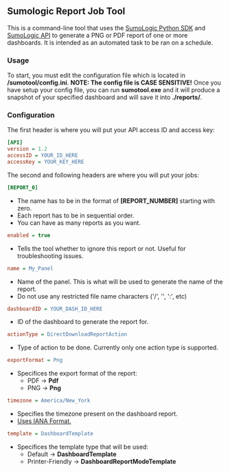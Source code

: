 ## Sumologic Report Job Tool

This is a command-line tool that uses the [SumoLogic Python SDK](https://github.com/SumoLogic/sumologic-python-sdk) and [SumoLogic API](https://api.us2.sumologic.com/docs/#section/Getting-Started) to generate a PNG or PDF report of one or more dashboards. It is intended as an automated task to be ran on a schedule.

<p align="right"></p>

### Usage

To start, you must edit the configuration file which is located in **/sumotool/config.ini**. **NOTE: The config file is CASE SENSITIVE!** Once you have setup your config file, you can run **sumotool.exe** and it will produce a snapshot of your specified dashboard and will save it into **./reports/**.

<p align="right"></p>

### Configuration

The first header is where you will put your API access ID and access key:
```ini
[API]
version = 1.2
accessID = YOUR_ID_HERE
accessKey = YOUR_KEY_HERE
```

The second and following headers are where you will put your jobs:
```ini
[REPORT_0]
```
* The name has to be in the format of **[REPORT_NUMBER]** starting with zero.
* Each report has to be in sequential order.
* You can have as many reports as you want.
```ini
enabled = true
```
* Tells the tool whether to ignore this report or not. Useful for troubleshooting issues.
```ini
name = My_Panel
```
* Name of the panel. This is what will be used to generate the name of the report.
* Do not use any restricted file name characters ('/', '\', ':', etc)
```ini
dashboardID = YOUR_DASH_ID_HERE
```
* ID of the dashboard to generate the report for.
```ini
actionType = DirectDownloadReportAction
```
* Type of action to be done. Currently only one action type is supported.
```ini
exportFormat = Png
```
* Specifices the export format of the report:
	- PDF -> **Pdf**
	- PNG -> **Png**
```ini
timezone = America/New_York
```
* Specifies the timezone present on the dashboard report.
* [Uses IANA Format.](https://en.wikipedia.org/wiki/List_of_tz_database_time_zones#List)
```ini
template = DashboardTemplate
```
* Specifices the template type that will be used:
	- Default -> **DashboardTemplate**
	- Printer-Friendly -> **DashboardReportModeTemplate**
	
<p align="right"></p>
